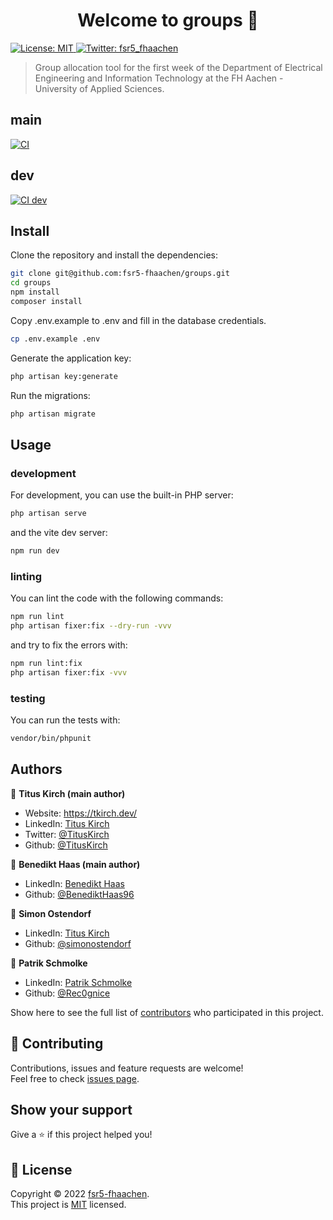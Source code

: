 <h1 align="center">Welcome to groups 👋</h1>
<p>
  <a href="https://github.com/fsr5-fhaachen/groups/blob/main/LICENSE" target="_blank">
    <img alt="License: MIT" src="https://img.shields.io/github/license/fsr5-fhaachen/groups" />
  </a>
  <a href="https://twitter.com/fsr5_fhaachen" target="_blank">
    <img alt="Twitter: fsr5_fhaachen" src="https://img.shields.io/twitter/follow/fsr5_fhaachen.svg?style=social" />
  </a>
</p>

> Group allocation tool for the first week of the Department of Electrical Engineering and Information Technology at the FH Aachen - University of Applied Sciences.

## main
<a href="https://github.com/fsr5-fhaachen/groups/actions/workflows/ci.yml" target="_blank">
  <img alt="CI" src="https://github.com/fsr5-fhaachen/groups/actions/workflows/ci.yml/badge.svg" />
</a>

## dev
<a href="https://github.com/fsr5-fhaachen/groups/actions/workflows/ci.yml" target="_blank">
  <img alt="CI dev" src="https://github.com/fsr5-fhaachen/groups/actions/workflows/ci.yml/badge.svg?branch=dev" />
</a>

## Install

Clone the repository and install the dependencies:

```sh
git clone git@github.com:fsr5-fhaachen/groups.git
cd groups
npm install
composer install
```

Copy .env.example to .env and fill in the database credentials.

```sh
cp .env.example .env
```

Generate the application key:

```sh
php artisan key:generate
```

Run the migrations:

```sh
php artisan migrate
```

## Usage

### development

For development, you can use the built-in PHP server:

```sh
php artisan serve
```

and the vite dev server:

```sh
npm run dev
```

### linting

You can lint the code with the following commands:

```sh
npm run lint
php artisan fixer:fix --dry-run -vvv
```

and try to fix the errors with:

```sh
npm run lint:fix
php artisan fixer:fix -vvv
```

### testing

You can run the tests with:

```sh
vendor/bin/phpunit
```


## Authors

👤 **Titus Kirch (main author)**

* Website: https://tkirch.dev/
* LinkedIn: [Titus Kirch](https://www.linkedin.com/in/tituskirch/)
* Twitter: [@TitusKirch](https://twitter.com/TitusKirch)
* Github: [@TitusKirch](https://github.com/TitusKirch)

👤 **Benedikt Haas (main author)**

* LinkedIn: [Benedikt Haas](https://www.linkedin.com/in/benedikt-haas-ab698924a/)
* Github: [@BenediktHaas96](https://github.com/BenediktHaas96)

👤 **Simon Ostendorf**

* LinkedIn: [Titus Kirch](https://www.linkedin.com/in/simonostendorf/)
* Github: [@simonostendorf](https://github.com/simonostendorf)

👤 **Patrik Schmolke**

* LinkedIn: [Patrik Schmolke](https://www.linkedin.com/in/patrik-schmolke-612962175/)
* Github: [@Rec0gnice](https://github.com/Rec0gnice)

Show here to see the full list of [contributors](https://github.com/fsr5-fhaachen/groups/graphs/contributors) who participated in this project.

## 🤝 Contributing

Contributions, issues and feature requests are welcome!<br />Feel free to check [issues page](https://github.com/fsr5-fhaachen/groups/issues). 

## Show your support

Give a ⭐️ if this project helped you!

## 📝 License

Copyright © 2022 [fsr5-fhaachen](https://github.com/fsr5-fhaachen).<br />
This project is [MIT](https://github.com/fsr5-fhaachen/groups/blob/main/LICENSE) licensed.